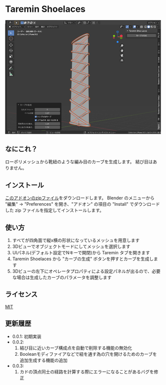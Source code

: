 # Taremin Shoelaces

![](./images/shoelaces.png)


## なにこれ？

ローポリメッシュから靴紐のような編み目のカーブを生成します。
結び目はありません。


## インストール

[このアドオンのzipファイル](https://github.com/Taremin/TareminShoelaces/archive/master.zip)をダウンロードします。
Blender のメニューから "編集" → "Preferences" を開き、"アドオン" の項目の "Install" でダウンロードした zip ファイルを指定してインストールします。

## 使い方

1. すべてが四角面で縦x横の形状になっているメッシュを用意します
2. 3Dビューでオブジェクトモードにしてメッシュを選択します
3. UIパネル(デフォルト設定でNキーで開閉)から Taremin タブを開きます
4. Taremin Shoelaces から "カーブの生成" ボタンを押すとカーブを生成します
5. 3Dビューの左下にオペレータプロパティによる設定パネルが出るので、必要な場合は生成したカーブのパラメータを調整します


## ライセンス

[MIT](./LICENSE)

## 更新履歴

- 0.0.1: 初期実装
- 0.0.2:
  1. 結び目に近いカーブ構成点を自動で削除する機能の無効化
  2. Booleanモディファイアなどで紐を通す為の穴を開けるためのカーブを追加生成する機能の追加
- 0.0.3:
  1. カドの頂点同士の経路を計算する際にエラーになることがあるバグを修正
